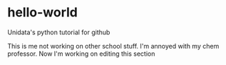 # hello-world
Unidata's python tutorial for github

This is me not working on other school stuff. I'm annoyed with my chem professor. 
Now I'm working on editing this section
